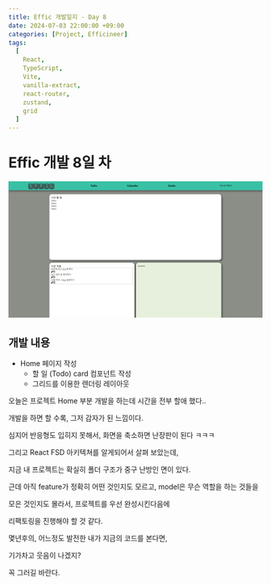 ```yaml
---
title: Effic 개발일지 - Day 8
date: 2024-07-03 22:00:00 +09:00
categories: [Project, Efficineer]
tags:
  [
    React,
    TypeScript,
    Vite,
    vanilla-extract,
    react-router,
    zustand,
    grid
  ]
---
```




# Effic 개발 8일 차

![EfficHome](../assets/img/post/2024/07/Effic-Home.png)

## 개발 내용

- Home 페이지 작성
    - 할 일 (Todo) card 컴포넌트 작성
    - 그리드를 이용한 렌더링 레이아웃

오늘은 프로젝트 Home 부분 개발을 하는데 시간을 전부 할애 했다..

개발을 하면 할 수록, 그저 감자가 된 느낌이다.

심지어 반응형도 입히지 못해서, 화면을 축소하면 난장판이 된다 ㅋㅋㅋ

그리고 React FSD 아키텍쳐를 알게되어서 살펴 보았는데,

지금 내 프로젝트는 확실히 폴더 구조가 중구 난방인 면이 있다.

근데 아직 feature가 정확히 어떤 것인지도 모르고, model은 무슨 역할을 하는 것들을 

모은 것인지도 몰라서, 프로젝트를 우선 완성시킨다음에

리팩토링을 진행해야 할 것 같다.

몇년후의, 어느정도 발전한 내가 지금의 코드를 본다면,

기가차고 웃음이 나겠지?

꼭 그러길 바란다.